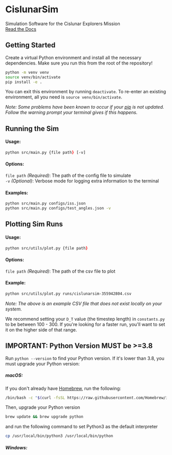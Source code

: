 # CislunarSim

Simulation Software for the Cislunar Explorers Mission  
[Read the Docs](https://cislunarsim.readthedocs.io/en/latest/)

## Getting Started

Create a virtual Python environment and install all the necessary dependencies. Make sure you run this from the root of the repository!

```bash
python -m venv venv
source venv/bin/activate
pip install -e .
```

You can exit this environment by running `deactivate`. To re-enter an existing environment, all you need is `source venv/bin/activate`.

_Note: Some problems have been known to occur if your [pip](https://pypi.org/project/pip/) is not updated. Follow the warning prompt your terminal gives if this happens._

## Running the Sim

#### Usage:

```zsh
python src/main.py {file path} [-v]
```

#### Options:

`file path` _(Required)_: The path of the config file to simulate  
`-v` _(Optional)_: Verbose mode for logging extra information to the terminal

#### Examples:

```zsh
python src/main.py configs/iss.json
python src/main.py configs/test_angles.json -v
```

## Plotting Sim Runs

#### Usage:

```zsh
python src/utils/plot.py {file path}
```

#### Options:

`file path` _(Required)_: The path of the csv file to plot

#### Example:

```zsh
python src/utils/plot.py runs/cislunarsim-355942804.csv
```

_Note: The above is an example CSV file that does not exist locally on your system._

We recommend setting your `D_T` value (the timestep length) in `constants.py` to be between 100 - 300. If you're looking for a faster run, you'll want to set it on the higher side of that range.

## IMPORTANT: Python Version MUST be >=3.8

Run `python --version` to find your Python version. If it's lower than 3.8, you must upgrade your Python version:

##### macOS:

If you don't already have [Homebrew](https://brew.sh/), run the following:

```zsh
/bin/bash -c "$(curl -fsSL https://raw.githubusercontent.com/Homebrew/install/HEAD/install.sh)"
```

Then, upgrade your Python version

```zsh
brew update && brew upgrade python
```

and run the following command to set Python3 as the default interpreter

```zsh
cp /usr/local/bin/python3 /usr/local/bin/python
```

##### Windows:
